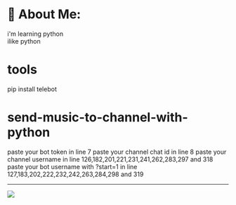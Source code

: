 # 💫 About Me:
i'm learning python<br>ilike python

# tools
pip install telebot

# send-music-to-channel-with-python
paste your bot token in line 7
paste your channel chat id in line 8
paste your channel username in line 126,182,201,221,231,241,262,283,297 and 318
paste your bot username with ?start=1 in line 127,183,202,222,232,242,263,284,298 and 319

---
[![](https://visitcount.itsvg.in/api?id=mohwmmad86&icon=0&color=0)](https://visitcount.itsvg.in)
